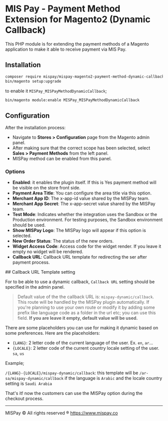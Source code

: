 # MIS Pay - Payment Method Extension for Magento2 (Dynamic Callback)

This PHP module is for extending the payment methods of a Magento application to make it able to receive payment via MIS Pay.

## Installation

```sh
composer require mispay/mispay-magento2-payment-method-dynamic-callback
bin/magento setup:upgrade
```

to enable it `MISPay_MISPayMethodDynamicCallback`;

```sh
bin/magento module:enable MISPay_MISPayMethodDynamicCallback
```

## Configuration

After the installation process:

- Navigate to **Stores > Configuration** page from the Magento admin panel.
- After making sure that the correct scope has been selected, select **Sales > Payment Methods** from the left panel.
- MISPay method can be enabled from this panel.

### Options

- **Enabled**: it enables the plugin itself. If this is Yes payment method will be visible on the store front side.
- **Payment Area Title**: You can configure the area title via this option.
- **Merchant App ID**: The x-app-id value shared by the MISPay team.
- **Merchant App Secret**: The x-app-secret value shared by the MISPay team.
- **Test Mode**: Indicates whether the integration uses the Sandbox or the Production environment. For testing purposes, the Sandbox environment should be used.
- **Show MISPay Logo**: The MISPay logo will appear if this option is selected.
- **New Order Status**: The status of the new orders.
- **Widget Access Code**: Access code for the widget render. If you leave it empty no widget will be rendered.
- **Callback URL**: Callback URL template for redirecting the ser after payment process.

## Callback URL Template setting

For to be able to use a dynamic callback, `Callback URL` setting should be specified in the admin panel.

> Default value of the the callback URL is: `mispay-dynamic/callback`. This route will be handled by the MISPay plugin automatically. If you're planning to use your own route or modify it by adding some prefix like language code as a folder in the url etc; you can use this field. **If you are leave it empty, default value will be used.**

There are some placeholders you can use for making it dynamic based on some preferences. Here are the placeholders:

- `{LANG}`: 2 letter code of the current language of the user. Ex. `en`, `ar`...
- `{LOCALE}`: 2 letter code of the current country locale setting of the user. `sa`, `us`

Example;

`/{LANG}-{LOCALE}/mispay-dynamic/callback`: this template will be `/ar-sa/mispay-dynamic/callback` if the language is `Arabic` and the locale country setting is `Saudi Arabia`

That's it! now the customers can use the MISPay option during the checkout process.

---

MISPay ©
All rights reserved ®
https://www.mispay.co

